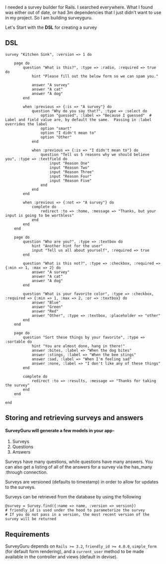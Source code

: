 I needed a survey builder for Rails.  I searched everywhere.  What I found was either out of
date, or had 3m dependencies that I just didn't want to use in my project.  So I am building
surveyguru.

Let's Start with the **DSL** for creating a survey

## DSL

	survey "Kitchen Sink", :version => 1 do
	
		page do
			question "What is this?", :type => :radio, :required => true do
				hint "Please fill out the below form so we can spam you."
				
				answer "A survey"
				answer "A cat"
				answer "A dog"
			end
			
			when :previous => {:is => "A survey"} do
				question "Why do you say that?", :type => :select do
					option "guessed", :label => "Because I guessed"  # Label and field value are, by default the same.  Passing in :label overrides the label
					option "smart"
					option "I didn't mean to"
					option "Other"
				end
				
				when :previous => {:is => "I didn't mean to"} do
					question "Tell us 5 reasons why we should believe you", :type => :textfield do
						input "Reason One"
						input "Reason Two"
						input "Reason Three"
						input "Reason Four"
						input "Reason Five"
					end
				end
			end
			
			when :previous => {:not => "A survey"} do
				complete do
					redirect :to => :home, :message => "Thanks, but your input is going to be worthless"
				end
			end
		end
		
		page do
			question "Who are you?", :type => :textbox do
				hint "Another hint for the user"
				input "Tell us all about yourself", :required => true
			end

			question "What is this not?", :type => :checkbox, :required => {:min => 1, :max => 2} do
				answer "A survey"
				answer "A cat"
				answer "A dog"
			end
			
			question "What is your favorite color", :type => :checkbox, :required => {:min => 1, :max => 2, :or => :textbox} do
				answer "Blue"
				answer "Green"
				answer "Red"
				answer "Other", :type => :textbox, :placeholder => "other"
			end
		end
		
		page do
			question "Sort these things by your favorite", :type => :sortable do
				hint "You are almost done, hang in there!"
				answer :bites, :label => "When the dog bites"
				answer :stings, :label => "When the bee stings"
				answer :sad, :label => "When I'm feeling sad"
				answer :none, :label => "I don't like any of these things"
			end
			
			complete do
				redirect :to => :results, :message => "Thanks for taking the survey"
			end
		end
	
	end
	
	
## Storing and retrieving surveys and answers

#### SurveyGuru will generate a few models in your app-

1. Surveys
2. Questions
3. Answers

Surveys have many questions, while questions have many answers.  You can also get a listing of all of
the answers for a survey via the has_many :through connection.

Surveys are versioned (defaults to timestamp) in order to allow for updates to the surveys.

Surveys can be retrieved from the database by using the following

	@survey = Survey.find({:name => name, :version => version})
	# friendly_id is used under the hood to parameterize the survey
	# If you do not pass in a version, the most recent version of the survey will be returned
	

## Requirements

SurveyGuru depends on `Rails >= 3.2`, `friendly_id >= 4.0.0`, `simple_form` (for default form rendering),
and a `current_user` method to be made available in the controller and views (default in devise).